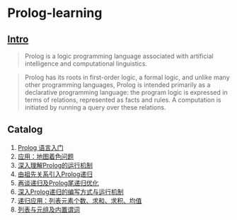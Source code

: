 # Prolog-learning
## [Intro](https://en.wikipedia.org/wiki/Prolog)
> Prolog is a logic programming language associated with artificial intelligence and computational linguistics.

> Prolog has its roots in first-order logic, a formal logic, and unlike many other programming languages, Prolog is intended primarily as a declarative programming language: the program logic is expressed in terms of relations, represented as facts and rules. A computation is initiated by running a query over these relations.

## Catalog
1. [Prolog 语言入门](https://github.com/FeilyZhang/Prolog-Learning/blob/master/learning/Prolog%20%E8%AF%AD%E8%A8%80%E5%85%A5%E9%97%A8.md)
2. [应用：地图着色问题](https://github.com/FeilyZhang/Prolog-Learning/blob/master/learning/%E5%9C%B0%E5%9B%BE%E7%9D%80%E8%89%B2%E9%97%AE%E9%A2%98.md)
3. [深入理解Prolog的运行机制](https://github.com/FeilyZhang/Prolog-Learning/blob/master/learning/%E6%B7%B1%E5%85%A5%E7%90%86%E8%A7%A3Prolog%E7%9A%84%E8%BF%90%E8%A1%8C%E6%9C%BA%E5%88%B6.md)
4. [由祖先关系引入Prolog递归](https://github.com/FeilyZhang/Prolog-Learning/blob/master/learning/%E7%94%B1%E7%A5%96%E5%85%88%E5%85%B3%E7%B3%BB%E5%BC%95%E5%85%A5Prolog%E9%80%92%E5%BD%92.md)
5. [再谈递归及Prolog尾递归优化](https://github.com/FeilyZhang/Prolog-Learning/blob/master/learning/%E5%86%8D%E8%B0%88%E9%80%92%E5%BD%92%E5%8F%8AProlog%E5%B0%BE%E9%80%92%E5%BD%92%E4%BC%98%E5%8C%96.md)
6. [深入Prolog递归的编写方式与运行机制](https://github.com/FeilyZhang/Prolog-Learning/blob/master/learning/%E6%B7%B1%E5%85%A5Prolog%E9%80%92%E5%BD%92%E7%9A%84%E7%BC%96%E5%86%99%E6%96%B9%E5%BC%8F%E4%B8%8E%E8%BF%90%E8%A1%8C%E6%9C%BA%E5%88%B6.md)
7. [递归应用：列表元素个数、求和、求积、均值](https://github.com/FeilyZhang/Prolog-Learning/blob/master/learning/%E9%80%92%E5%BD%92%E5%BA%94%E7%94%A8%EF%BC%9A%E5%88%97%E8%A1%A8%E5%85%83%E7%B4%A0%E4%B8%AA%E6%95%B0%E3%80%81%E6%B1%82%E5%92%8C%E3%80%81%E6%B1%82%E7%A7%AF%E3%80%81%E5%9D%87%E5%80%BC.md)
8. [列表与元组及内置谓词](https://github.com/FeilyZhang/Prolog-Learning/blob/master/learning/%E5%88%97%E8%A1%A8%E4%B8%8E%E5%85%83%E7%BB%84%E5%8F%8A%E5%86%85%E7%BD%AE%E8%B0%93%E8%AF%8D.md)